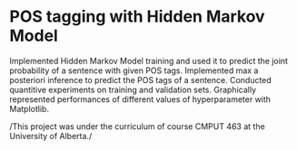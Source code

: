 # POS tagging with Hidden Markov Model
Implemented Hidden Markov Model training and used it to predict the joint probability of a sentence with given POS tags. 
Implemented max a posteriori inference to predict the POS tags of a sentence. 
Conducted quantitive experiments on training and validation sets. 
Graphically represented performances of different values of hyperparameter with Matplotlib.

/This project was under the curriculum of course CMPUT 463 at the University of Alberta./
